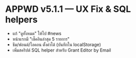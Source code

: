 # APPWD v5.1.1 — UX Fix & SQL helpers
- แก้ "ดูทั้งหมด" ให้ไป #news
- หน้าแรกมี "เช็คอินล่าสุด 5 รายการ"
- ธีม/ฟอนต์/ไอคอน ตั้งค่าได้ (บันทึกใน localStorage)
- เพิ่มสคริปต์ SQL helper สำหรับ Grant Editor by Email
